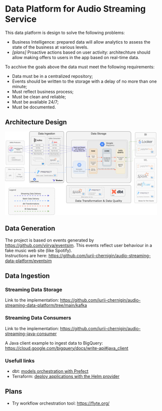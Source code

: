 # Data Platform for Audio Streaming Service

This data platform is design to solve the following problems:
- Business Intelligence: prepared data will allow analytics to assess the state of the business at various levels. 
- _[plans]_ Proactive actions based on user activity: architechture should allow making offers to users in the app based on real-time data.

To acchive the goals above the data must meet the following requirements: 
- Data must be in a centralized repository; 
- Events should be written to the storage with a delay of no more than one minute;
- Must reflect business process;
- Must be clean and reliable;
- Must be available 24/7;
- Must be documented.


## Architecture Design

![plot](./architechture.png)

## Data Generation 

The project is based on events generated by https://github.com/viirya/eventsim. This events reflect user behaviour in a fake music web site (like Spotify).
<br/>Instructions are here: https://github.com/iurii-chernigin/audio-streaming-data-platform/eventsim

## Data Ingestion

### Streaming Data Storage

Link to the implementation: https://github.com/iurii-chernigin/audio-streaming-data-platform/tree/main/kafka

### Streaming Data Consumers

Link to the implementation: https://github.com/iurii-chernigin/audio-streaming-java-consumer

A Java client example to ingest data to BigQuery: https://cloud.google.com/bigquery/docs/write-api#java_client

### Usefull links

- dbt: [models orchestration with Prefect](https://prefecthq.github.io/prefect-dbt/)
- Terraform: [deploy applications with the Helm provider](https://developer.hashicorp.com/terraform/tutorials/kubernetes/helm-provider)

## Plans

- Try workflow orchestration tool: https://flyte.org/
